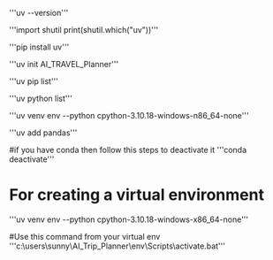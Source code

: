 '''uv --version'''


'''import shutil
print(shutil.which("uv"))'''

'''pip install uv'''

'''uv init AI_TRAVEL_Planner'''

'''uv pip list'''

'''uv python list'''

'''uv venv env --python cpython-3.10.18-windows-n86_64-none'''


'''uv add pandas'''

#if you have conda then follow this steps to deactivate it
'''conda deactivate'''

# For creating a virtual environment  
'''uv venv env --python cpython-3.10.18-windows-x86_64-none'''

#Use this command from your virtual env
'''c:\users\sunny\AI_Trip_Planner\env\Scripts\activate.bat'''

